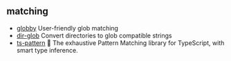 ## matching

- [globby](https://github.com/sindresorhus/globby) User-friendly glob matching
- [dir-glob](https://github.com/kevva/dir-glob) Convert directories to glob compatible strings
- [ts-pattern](https://github.com/gvergnaud/ts-pattern) 🎨 The exhaustive Pattern Matching library for TypeScript, with smart type inference.